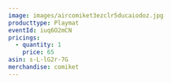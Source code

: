 ```yaml
---
image: images/aircomiket3ezclr5ducaiodoz.jpg
producttype: Playmat
eventId: iuq6O2mCN
pricings:
  - quantity: 1
    price: 65
asin: s-L-lG2r-7G
merchandise: comiket
---
```

